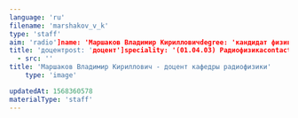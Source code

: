 ```yaml
---
language: 'ru'
filename: 'marshakov_v_k'
type: 'staff'
aim: 'radio']name: 'Маршаков Владимир Кирилловичdegree: 'кандидат физико-математических наук'
title: 'доцентpost: 'доцент']speciality: '(01.04.03) Радиофизикаcontacts: []avatar:
  - src: ''
title: 'Маршаков Владимир Кириллович - доцент кафедры радиофизики'
    type: 'image'

updatedAt: 1568360578
materialType: 'staff'
---
```



